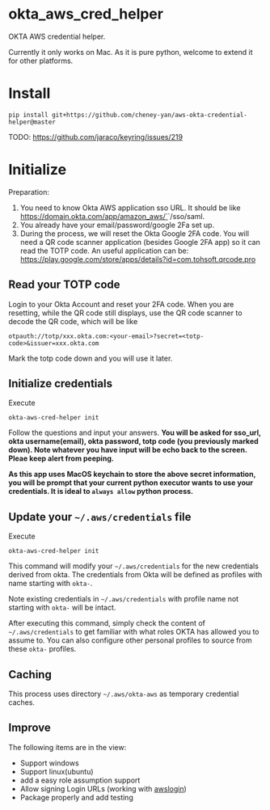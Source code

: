 # okta_aws_cred_helper

OKTA AWS credential helper.

Currently it only works on Mac. As it is pure python, welcome to extend it for other platforms.

# Install

```
pip install git+https://github.com/cheney-yan/aws-okta-credential-helper@master

```
TODO: https://github.com/jaraco/keyring/issues/219 

# Initialize

Preparation:

1. You need to know Okta AWS application sso URL. It should be like https://domain.okta.com/app/amazon_aws/`<app-id>`/sso/saml.
2. You already have your email/password/google 2Fa set up.
3. During the process, we will reset the Okta Google 2FA code. You will need a QR code scanner application (besides Google 2FA app) so it can read the TOTP code. An useful application can be: https://play.google.com/store/apps/details?id=com.tohsoft.qrcode.pro

## Read your TOTP code

Login to your Okta Account and reset your 2FA code. When you are resetting, while the QR code still displays, use the QR code scanner to decode the QR code, which will be like

`otpauth://totp/xxx.okta.com:<your-email>?secret=<totp-code>&issuer=xxx.okta.com`

Mark the totp code down and you will use it later.


## Initialize credentials

Execute

```
okta-aws-cred-helper init
```

Follow the questions and input your answers. **You will be asked for sso_url, okta username(email), okta password, totp code (you previously marked down). Note whatever you have input will be echo back to the screen. Pleae keep alert from peeping.**

**As this app uses MacOS keychain to store the above secret information, you will be prompt that your current python executor wants to use your credentials. It is ideal to `always allow` python process.**

## Update your `~/.aws/credentials` file

Execute
```
okta-aws-cred-helper init
```

This command will modify your `~/.aws/credentials` for the new credentials derived from okta. The credentials from Okta will be defined as profiles with name starting with `okta-`. 

Note existing credentials in `~/.aws/credentials` with profile name not starting with `okta-` will be intact.

After executing this command, simply check the content of `~/.aws/credentials` to get familiar with what roles OKTA has allowed you to assume to. You can also configure other personal profiles to source from these `okta-` profiles.

## Caching

This process uses directory `~/.aws/okta-aws` as temporary credential caches.

## Improve

The following items are in the view:

- Support windows
- Support linux(ubuntu)
- add a easy role assumption support
- Allow signing Login URLs (working with [awslogin](https://github.com/cheney-yan/awslogin))
- Package properly and add testing
